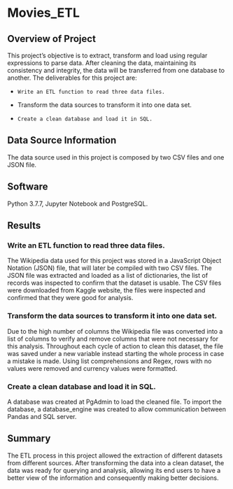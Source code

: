 # **Movies_ETL**

## Overview of Project

This project’s objective is to extract, transform and load using regular expressions to parse data. After cleaning the data, maintaining its consistency and integrity, the data will be transferred from one database to another. The deliverables for this project are:

*	  Write an ETL function to read three data files.

* 	Transform the data sources to transform it into one data set.

*	  Create a clean database and load it in SQL.


## Data Source Information
The data source used in this project is composed by two CSV files and one JSON file. 


## Software
Python 3.7.7, Jupyter Notebook and PostgreSQL. 


## Results 

### Write an ETL function to read three data files.
The Wikipedia data used for this project was stored in a JavaScript Object Notation (JSON) file, that will later  be compiled with two CSV files. The JSON file was extracted and loaded as a list of dictionaries, the list of records was inspected to confirm that the dataset is usable. The CSV files were downloaded from Kaggle website, the files were inspected and confirmed that they were good for analysis.


### Transform the data sources to transform it into one data set. 
Due to the high number of columns the Wikipedia file was converted into a list of columns to verify and remove columns that were not necessary for this analysis. Throughout each cycle of action to clean this dataset, the file was saved under a new variable instead starting the whole process in case a mistake is made.
Using list comprehensions and Regex, rows with no values were removed and currency values were formatted.

### Create a clean database and load it in SQL.
A database was created at PgAdmin to load the cleaned file. To import the database, a database_engine was created to allow communication between Pandas and SQL server.


## Summary
The ETL process in this project allowed the extraction of different datasets from different sources. After transforming the data into a clean dataset, the data was ready for querying and analysis, allowing its end users to have a better view of the information and consequently making better decisions. 

